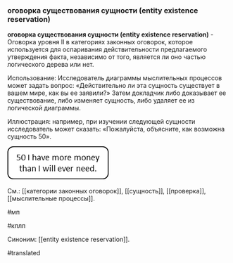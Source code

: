 ### оговорка существования сущности (entity existence reservation)

**оговорка существования сущности (entity existence reservation)** - Оговорка уровня II в категориях законных оговорок, которое используется для оспаривания действительности предлагаемого утверждения факта, независимо от того, является ли оно частью логического дерева или нет.

Использование: Исследователь диаграммы мыслительных процессов может задать вопрос: «Действительно ли эта сущность существует в вашем мире, как вы ее заявили?» Затем докладчик либо доказывает ее существование, либо изменяет сущность, либо удаляет ее из логической диаграммы.

Иллюстрация: например, при изучении следующей сущности исследователь может сказать: «Пожалуйста, объясните, как возможна сущность 50».

![](images/image41.png)

См.: [[категории законных оговорок]], [[сущность]], [[проверка]], [[мыслительные процессы]].

#мп

#кплп

Синоним: [[entity existence reservation]].

#translated
